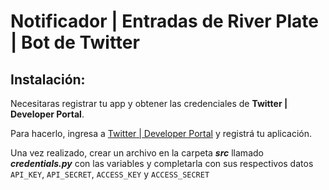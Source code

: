 # Notificador | Entradas de River Plate | Bot de Twitter

## Instalación:
Necesitaras registrar tu app y obtener las credenciales de **Twitter | Developer Portal**.

Para hacerlo, ingresa a [Twitter | Developer Portal](https://developer.twitter.com/en/portal/dashboard) y registrá tu aplicación.

Una vez realizado, crear un archivo en la carpeta **_src_** llamado **_credentials.py_** con las variables y completarla con sus respectivos datos
`API_KEY`, `API_SECRET`, `ACCESS_KEY` y `ACCESS_SECRET`
